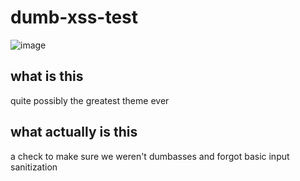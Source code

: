 # dumb-xss-test
![image](https://cdn.discordapp.com/attachments/764420647182270466/812910896816979968/unknown.png)
 
## what is this
quite possibly the greatest theme ever

## what actually is this
a check to make sure we weren't dumbasses and forgot basic input sanitization
